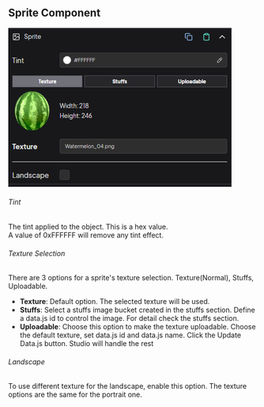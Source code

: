 ## Sprite Component

<div style="position:relative">
    <img src="../../img/components/sprite.png" alt="Node 2D Component"/>
</div>

###### Tint

The tint applied to the object. This is a hex value.<br>
A value of 0xFFFFFF will remove any tint effect.

###### Texture Selection

There are 3 options for a sprite's texture selection. Texture(Normal), Stuffs, Uploadable.

+ **Texture**: Default option. The selected texture will be used. 
+ **Stuffs**: Select a stuffs image bucket created in the stuffs section. Define a data.js id to control the image. For detail check the stuffs section.
+ **Uploadable**: Choose this option to make the texture uploadable. Choose the default texture, set data.js id and data.js name. Click the Update Data.js button. Studio will handle the rest

###### Landscape
To use different texture for the landscape, enable this option. The texture options are the same for the portrait one.
